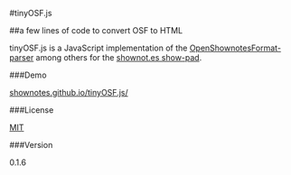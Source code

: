#tinyOSF.js

##a few lines of code to convert OSF to HTML

tinyOSF.js is a JavaScript implementation of the [OpenShownotesFormat-parser](https://github.com/shownotes/OpenShownotesFormat) among others for the [shownot.es show-pad](https://github.com/shownotes/show-pad).

###Demo

[shownotes.github.io/tinyOSF.js/](http://shownotes.github.io/tinyOSF.js/)

###License

[MIT](http://simon.waldherr.eu/license/mit/)

###Version

0.1.6
